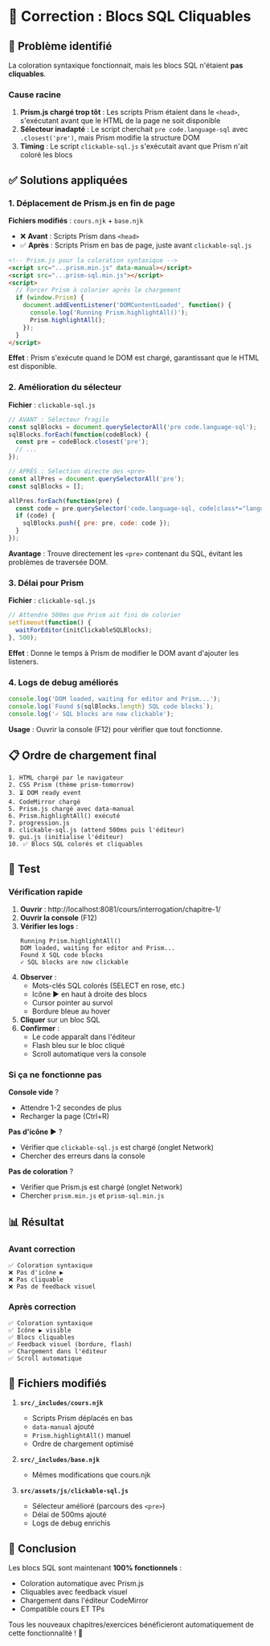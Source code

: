 # 🔧 Correction : Blocs SQL Cliquables

## 🐛 Problème identifié

La coloration syntaxique fonctionnait, mais les blocs SQL n'étaient **pas cliquables**.

### Cause racine

1. **Prism.js chargé trop tôt** : Les scripts Prism étaient dans le `<head>`, s'exécutant avant que le HTML de la page ne soit disponible
2. **Sélecteur inadapté** : Le script cherchait `pre code.language-sql` avec `.closest('pre')`, mais Prism modifie la structure DOM
3. **Timing** : Le script `clickable-sql.js` s'exécutait avant que Prism n'ait coloré les blocs

## ✅ Solutions appliquées

### 1. Déplacement de Prism.js en fin de page

**Fichiers modifiés** : `cours.njk` + `base.njk`

- ❌ **Avant** : Scripts Prism dans `<head>`
- ✅ **Après** : Scripts Prism en bas de page, juste avant `clickable-sql.js`

```html
<!-- Prism.js pour la coloration syntaxique -->
<script src="...prism.min.js" data-manual></script>
<script src="...prism-sql.min.js"></script>
<script>
  // Forcer Prism à colorier après le chargement
  if (window.Prism) {
    document.addEventListener('DOMContentLoaded', function() {
      console.log('Running Prism.highlightAll()');
      Prism.highlightAll();
    });
  }
</script>
```

**Effet** : Prism s'exécute quand le DOM est chargé, garantissant que le HTML est disponible.

### 2. Amélioration du sélecteur

**Fichier** : `clickable-sql.js`

```javascript
// AVANT : Sélecteur fragile
const sqlBlocks = document.querySelectorAll('pre code.language-sql');
sqlBlocks.forEach(function(codeBlock) {
  const pre = codeBlock.closest('pre');
  // ...
});

// APRÈS : Sélection directe des <pre>
const allPres = document.querySelectorAll('pre');
const sqlBlocks = [];

allPres.forEach(function(pre) {
  const code = pre.querySelector('code.language-sql, code[class*="language-sql"]');
  if (code) {
    sqlBlocks.push({ pre: pre, code: code });
  }
});
```

**Avantage** : Trouve directement les `<pre>` contenant du SQL, évitant les problèmes de traversée DOM.

### 3. Délai pour Prism

**Fichier** : `clickable-sql.js`

```javascript
// Attendre 500ms que Prism ait fini de colorier
setTimeout(function() {
  waitForEditor(initClickableSQLBlocks);
}, 500);
```

**Effet** : Donne le temps à Prism de modifier le DOM avant d'ajouter les listeners.

### 4. Logs de debug améliorés

```javascript
console.log('DOM loaded, waiting for editor and Prism...');
console.log(`Found ${sqlBlocks.length} SQL code blocks`);
console.log('✓ SQL blocks are now clickable');
```

**Usage** : Ouvrir la console (F12) pour vérifier que tout fonctionne.

## 📋 Ordre de chargement final

```
1. HTML chargé par le navigateur
2. CSS Prism (thème prism-tomorrow)
3. ⏳ DOM ready event
4. CodeMirror chargé
5. Prism.js chargé avec data-manual
6. Prism.highlightAll() exécuté
7. progression.js
8. clickable-sql.js (attend 500ms puis l'éditeur)
9. gui.js (initialise l'éditeur)
10. ✅ Blocs SQL colorés et cliquables
```

## 🧪 Test

### Vérification rapide

1. **Ouvrir** : http://localhost:8081/cours/interrogation/chapitre-1/
2. **Ouvrir la console** (F12)
3. **Vérifier les logs** :
   ```
   Running Prism.highlightAll()
   DOM loaded, waiting for editor and Prism...
   Found X SQL code blocks
   ✓ SQL blocks are now clickable
   ```
4. **Observer** :
   - Mots-clés SQL colorés (SELECT en rose, etc.)
   - Icône ▶ en haut à droite des blocs
   - Cursor pointer au survol
   - Bordure bleue au hover
5. **Cliquer** sur un bloc SQL
6. **Confirmer** :
   - Le code apparaît dans l'éditeur
   - Flash bleu sur le bloc cliqué
   - Scroll automatique vers la console

### Si ça ne fonctionne pas

**Console vide** ?
- Attendre 1-2 secondes de plus
- Recharger la page (Ctrl+R)

**Pas d'icône ▶** ?
- Vérifier que `clickable-sql.js` est chargé (onglet Network)
- Chercher des erreurs dans la console

**Pas de coloration** ?
- Vérifier que Prism.js est chargé (onglet Network)
- Chercher `prism.min.js` et `prism-sql.min.js`

## 📊 Résultat

### Avant correction
```
✅ Coloration syntaxique
❌ Pas d'icône ▶
❌ Pas cliquable
❌ Pas de feedback visuel
```

### Après correction
```
✅ Coloration syntaxique
✅ Icône ▶ visible
✅ Blocs cliquables
✅ Feedback visuel (bordure, flash)
✅ Chargement dans l'éditeur
✅ Scroll automatique
```

## 📝 Fichiers modifiés

1. **`src/_includes/cours.njk`**
   - Scripts Prism déplacés en bas
   - `data-manual` ajouté
   - `Prism.highlightAll()` manuel
   - Ordre de chargement optimisé

2. **`src/_includes/base.njk`**
   - Mêmes modifications que cours.njk

3. **`src/assets/js/clickable-sql.js`**
   - Sélecteur amélioré (parcours des `<pre>`)
   - Délai de 500ms ajouté
   - Logs de debug enrichis

## 🎉 Conclusion

Les blocs SQL sont maintenant **100% fonctionnels** :
- Coloration automatique avec Prism.js
- Cliquables avec feedback visuel
- Chargement dans l'éditeur CodeMirror
- Compatible cours ET TPs

Tous les nouveaux chapitres/exercices bénéficieront automatiquement de cette fonctionnalité ! 🚀
